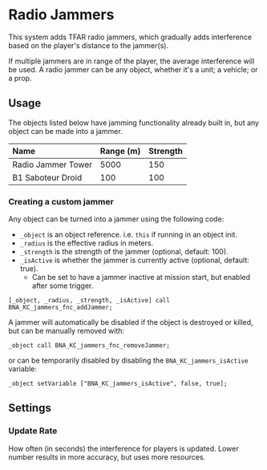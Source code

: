 # Radio Jammers

This system adds TFAR radio jammers, which gradually adds interference based on the player's distance to the jammer(s).

If multiple jammers are in range of the player, the average interference will be used. A radio jammer can be any object, whether it's a unit; a vehicle; or a prop.

## Usage
The objects listed below have jamming functionality already built in, but any object can be made into a jammer.

| Name               | Range (m) | Strength |
| :--                | :--       | :--      |
| Radio Jammer Tower | 5000      | 150      |
| B1 Saboteur Droid  | 100       | 100      |

### Creating a custom jammer
Any object can be turned into a jammer using the following code:
- `_object` is an object reference. i.e. `this` if running in an object init.
- `_radius` is the effective radius in meters.
- `_strength` is the strength of the jammer (optional, default: 100).
- `_isActive` is whether the jammer is currently active (optional, default: true).
  - Can be set to have a jammer inactive at mission start, but enabled after some trigger.
```sqf
[_object, _radius, _strength, _isActive] call BNA_KC_jammers_fnc_addJammer;
```

A jammer will automatically be disabled if the object is destroyed or killed, but can be manually removed with:
```sqf
_object call BNA_KC_jammers_fnc_removeJammer;
```

or can be temporarily disabled by disabling the `BNA_KC_jammers_isActive` variable:
```sqf
_object setVariable ["BNA_KC_jammers_isActive", false, true];
```

## Settings
### Update Rate
How often (in seconds) the interference for players is updated. Lower number results in more accuracy, but uses more resources.